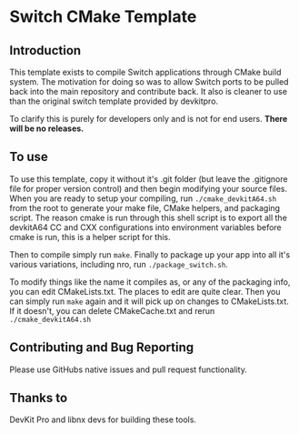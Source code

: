 Switch CMake Template
=====================

Introduction
------------

This template exists to compile Switch applications through CMake build system. 
The motivation for doing so was to allow Switch ports to be pulled back into the
main repository and contribute back. It also is cleaner to use than the original
switch template provided by devkitpro.

To clarify this is purely for developers only and is not for end users. 
__There will be no releases.__

To use
------

To use this template, copy it without it's .git folder (but leave the .gitignore 
file for proper version control) and then begin modifying your source files. When
you are ready to setup your compiling, run `./cmake_devkitA64.sh` from the root to 
generate your make file, CMake helpers, and packaging script. The reason cmake is 
run through this shell script is to export all the devkitA64 CC and CXX configurations
into environment variables before cmake is run, this is a helper script for this.

Then to compile simply run `make`. Finally to package up your app
into all it's various variations, including nro, run `./package_switch.sh`.

To modify things like the name it compiles as, or any of the packaging info, you 
can edit CMakeLists.txt. The places to edit are quite clear. Then you can simply run 
`make` again and it will pick up on changes to CMakeLists.txt. If it doesn't, you 
can delete CMakeCache.txt and rerun `./cmake_devkitA64.sh`

Contributing and Bug Reporting
------------------------------

Please use GitHubs native issues and pull request functionality.

Thanks to
---------
DevKit Pro and libnx devs for building these tools.

